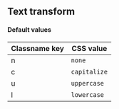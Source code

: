## Text transform


<!-- <values.textTransform> -->
#### Default values
|Classname key|CSS value       |
|-------------|----------------|
|n            |```none```      |
|c            |```capitalize```|
|u            |```uppercase``` |
|l            |```lowercase``` |

<!-- </values.textTransform> -->

<!-- <variants.textTransform> -->

<!-- </variants.textTransform> -->
